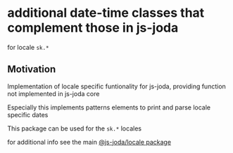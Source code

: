 # additional date-time classes that complement those in js-joda 

for locale `sk.*` 

## Motivation

Implementation of locale specific funtionality for js-joda, providing function not implemented in js-joda core

Especially this implements patterns elements to print and parse locale specific dates

This package can be used for the `sk.*` locales

for additional info see the main [@js-joda/locale package](https://www.npmjs.com/package/@js-joda/locale)

